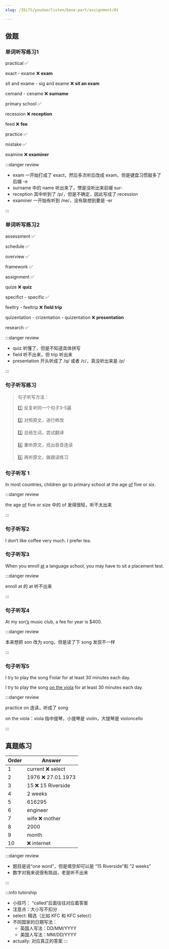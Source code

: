 ```yaml
---
slug: /IELTS/youdao/listen/base-part/assignment/01

---
```

## 做题


### 单词听写练习1

practical ✅

exact - exame ❌  **exam**

sit and exame - sig and exame ❌ **sit an exam**

cemand - cename ❌ **surname**

primary school ✅

recession ❌ **reception**

feed ❌ **fee**

practice ✅

mistake ✅

examine ❌ **examiner**

:::danger review

* exam 一开始打成了 exact，然后多次听后改成 exam，但是键盘习惯敲多了后缀 -e
* surname 中的 name 听出来了，愣是没听出来前缀 sur-
* reception 其中听到了 /p/，但是不确定，因此写成了 recession
* examiner 一开始有听到 /ne/，没有联想到要是 -er

:::



### 单词听写练习2

assessment ✅

schedule ✅

overview ✅

framework ✅

assignment ✅

quize ❌ **quiz**

specifict - specific ✅

feeltry - feeltrip  ❌  **field trip**

quizentation - crizentation - quizentation ❌ **presentation**

research ✅



:::danger review

- quiz 听懂了，但是不知道具体拼写
- field 听不出来，但 trip 听出来
- presentation 开头听成了 /q/ 或者 /c/，真没听出来是 /p/

:::



### 句子听写练习

>  句子听写方法：
>
> 1️⃣ 反复听同一个句子3-5遍
>
> 2️⃣ 对照原文，进行修改
>
> 3️⃣ 总结生词，尝试翻译
>
> 4️⃣ 重听原文，找出吞音连读
>
> 5️⃣ 再听原文，做跟读练习



### 句子听写 1


In most countries, children go to primary school at the age <u>of</u> five or six.

:::danger review

the age <u>of</u> five or size 中的 of 发得很轻，听不太出来

:::

### 句子听写2

I don’t like coffee very much. I prefer tea.

### 句子听写3

When you enroll <u>at</u> a language school, you may have to sit a placement test.

:::danger review

enroll at 的 at 听不出来

:::

### 句子听写4

At my son<u>’s</u> music club, a fee for year is $400.

:::danger review

本来想把 son 改为 song，但是读了下 song 发现不一样

:::

### 句子听写5

I try to play the song Fiolar for at least 30 minutes each day.

I try to play the song <u>on the viola</u> for at least 30 minutes each day.

:::danger review

practice on 连读，听成了 song

on the viola：viola 指中提琴，小提琴是 violin，大提琴是 violoncello

:::

## 真题练习


| Order | Answer            |
| ----- | ----------------- |
| 1     | current ❌ select  |
| 2     | 1976 ❌ 27.01.1973 |
| 3     | 15 ❌ 15 Riverside |
| 4     | 2 weeks           |
| 5     | 616295            |
| 6     | engineer          |
| 7     | wife ❌ mother     |
| 8     | 2000              |
| 9     | month             |
| 10    | ❌ internet        |



:::danger review

- 题目是说“one word”，但是填空却可以是 “15 Riverside”和 “2 weeks”
- 数字对我来说很有挑战，老是听不出来

:::

:::info tutorship
- 小技巧： “called”后面往往对应着答案
- 注意点：大小写不扣分
- select: 精选（比如 KFC 和 KFC select）
- 不同国家的日期写法：
  - 英国人写法：DD/MM/YYYY
  - 美国人写法：MM/DD/YYYY
- actually: 对应真正的答案
:::






